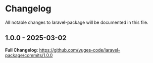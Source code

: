 # Changelog

All notable changes to laravel-package will be documented in this file.

## 1.0.0 - 2025-03-02

**Full Changelog**: https://github.com/yuges-code/laravel-package/commits/1.0.0
